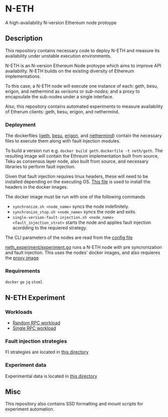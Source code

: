 # N-ETH

A high-availability N-version Ethereum node protoype 

## Description

This repository contains necessary code to deploy N-ETH and measure its availability under unstable execution environments.

N-ETH is an N-version Ethereum Node protoype which aims to improve API availability. N-ETH builds on the existing diversity of Ethereum implementations.

To this case, a N-ETH node will execute one instance of each: geth, besu, erigon, and nethermind as _verisons_ or _sub-nodes_; and a proxy to encapsulate the sub-nodes under a single interface.

Also, this repository contains automated experiments to measure availability of Etherum clients: geth, besu, erigon, and nethermind.

### Deployment

The dockerfiles ([geth](geth.dockerfile), [besu](besu.dockerfile), [erigon](erigon.dockerfile), and [nethermind](nethermind.dockerfile)) contain the necessary files to execute them along with fault injection modules.

To build a version run e.g. `docker build geth.dockerfile -t neth/geth`. The resulting image will contain the Ethreum implementation built from source, Teku as consensus layer node, also built from source, and necessary libraries to perform fault injection.

Given that fault injection requires linux headers, these will need to be installed depending on the executing OS. [This file](kernel-headers.dockerfile) is used to install the headers in the docker images.

The docker image must be run with one of the following commands
- `synchronize.sh <node_name>` syncs the node indefinitely. 
- `synchronize_stop.sh <node_name>` syncs the node and exits.
- `single-version-fault-injection.sh <node_name> <fault_injection_strat>` starts the node and applies fault injection acordding to the requiered strategy.

The CLI parameters of the nodes are read from the [config file](config.toml)

[neth_experiment/experiment.go](`neth_experiment/experiment.go`) runs a N-ETH node with pre syncronization and fault injection. This uses the nodes' docker images, and also requieres the [proxy image](proxy/dockerfile)

### Requirements

`docker`
`go`
`jq` 
`stoml`

## N-ETH Experiment

### Workloads

- [Random RPC workload](requests-random.go)
- [Single RPC workload](requests-get-block.go)

### Fault injection strategies

FI strategies are located in [this directory](error_models)

### Experiment data

Experimental data is located in [this directory](results)

## Misc

This repository also contains SSD formatting and mount scripts for experiment automation. 
